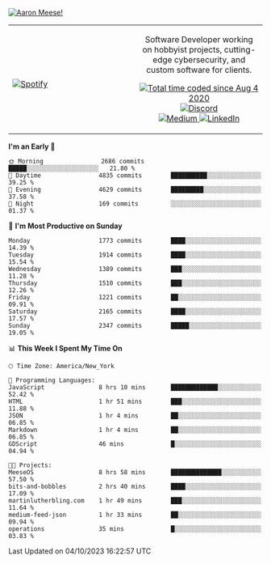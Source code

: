 [![Aaron Meese!](https://user-images.githubusercontent.com/17814535/88975338-a2aabf00-d27f-11ea-963f-8a19608716b4.png)](https://github.com/ajmeese7/readme-ascii "README ASCII")

<!-- Modified from project here: https://github.com/novatorem/novatorem -->
<table width="100%">
  <tr>
  <td width="50%">

&nbsp; <br> [![Spotify](https://ajmeese7.vercel.app/api/spotify)](https://open.spotify.com/user/ajmeese)

  </td>
  <td width="50%">
    <p align="center">
    Software Developer working on hobbyist projects, cutting-edge cybersecurity, and custom software for clients.
    </p>
    <p align="center">
      <a href="https://wakatime.com/@f726891d-3b02-46cd-9b60-e8c59f9e2b14">
        <img src="https://wakatime.com/badge/user/f726891d-3b02-46cd-9b60-e8c59f9e2b14.svg" alt="Total time coded since Aug 4 2020" title="WakaTime" />
      </a>
      <a href="http://link.aaronmeese.com/discord">
        <img src="https://img.shields.io/badge/discord-ajmeese7%234835-369?style=flat-square&logo=discord&logoColor=white&color=purple" alt="Discord" title="Discord">
      </a>
      <br />
      <a href="https://link.aaronmeese.com/medium">
        <img src="https://img.shields.io/badge/medium-ajmeese7-1DB954?style=flat-square&logo=medium&logoColor=white" alt="Medium" title="Medium">
      </a>
      <a href="https://link.aaronmeese.com/linkedin">
        <img src="https://img.shields.io/badge/linkedIn-aaronmeese-1DB954?style=flat-square&logo=linkedin&logoColor=white&color=blue" alt="LinkedIn" title="LinkedIn">
      </a>
    </p>
  </td>

</table>

[//]: <> (The `&nbsp;` is to have Aphelion take up more space)

<!--START_SECTION:waka-->
**I'm an Early 🐤** 

```text
🌞 Morning                2686 commits        █████░░░░░░░░░░░░░░░░░░░░   21.80 % 
🌆 Daytime                4835 commits        ██████████░░░░░░░░░░░░░░░   39.25 % 
🌃 Evening                4629 commits        █████████░░░░░░░░░░░░░░░░   37.58 % 
🌙 Night                  169 commits         ░░░░░░░░░░░░░░░░░░░░░░░░░   01.37 % 
```
📅 **I'm Most Productive on Sunday** 

```text
Monday                   1773 commits        ████░░░░░░░░░░░░░░░░░░░░░   14.39 % 
Tuesday                  1914 commits        ████░░░░░░░░░░░░░░░░░░░░░   15.54 % 
Wednesday                1389 commits        ███░░░░░░░░░░░░░░░░░░░░░░   11.28 % 
Thursday                 1510 commits        ███░░░░░░░░░░░░░░░░░░░░░░   12.26 % 
Friday                   1221 commits        ██░░░░░░░░░░░░░░░░░░░░░░░   09.91 % 
Saturday                 2165 commits        ████░░░░░░░░░░░░░░░░░░░░░   17.57 % 
Sunday                   2347 commits        █████░░░░░░░░░░░░░░░░░░░░   19.05 % 
```


📊 **This Week I Spent My Time On** 

```text
🕑︎ Time Zone: America/New_York

💬 Programming Languages: 
JavaScript               8 hrs 10 mins       █████████████░░░░░░░░░░░░   52.42 % 
HTML                     1 hr 51 mins        ███░░░░░░░░░░░░░░░░░░░░░░   11.88 % 
JSON                     1 hr 4 mins         ██░░░░░░░░░░░░░░░░░░░░░░░   06.85 % 
Markdown                 1 hr 4 mins         ██░░░░░░░░░░░░░░░░░░░░░░░   06.85 % 
GDScript                 46 mins             █░░░░░░░░░░░░░░░░░░░░░░░░   04.94 % 

🐱‍💻 Projects: 
MeeseOS                  8 hrs 58 mins       ██████████████░░░░░░░░░░░   57.50 % 
bits-and-bobbles         2 hrs 40 mins       ████░░░░░░░░░░░░░░░░░░░░░   17.09 % 
martinlutherbling.com    1 hr 49 mins        ███░░░░░░░░░░░░░░░░░░░░░░   11.64 % 
medium-feed-json         1 hr 33 mins        ██░░░░░░░░░░░░░░░░░░░░░░░   09.94 % 
operations               35 mins             █░░░░░░░░░░░░░░░░░░░░░░░░   03.83 % 
```


 Last Updated on 04/10/2023 16:22:57 UTC
<!--END_SECTION:waka-->
